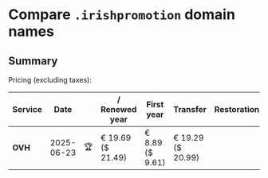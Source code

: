 # Compare `.irishpromotion` domain names

## Summary

Pricing (excluding taxes):

| Service | Date |  | / Renewed year | First year | Transfer | Restoration |
|--|--|--|--|--|--|--|
| **OVH** | 2025-06-23 | 🏆 | € 19.69<br>($ 21.49) | € 8.89<br>($ 9.61) | € 19.29<br>($ 20.99) |  |
